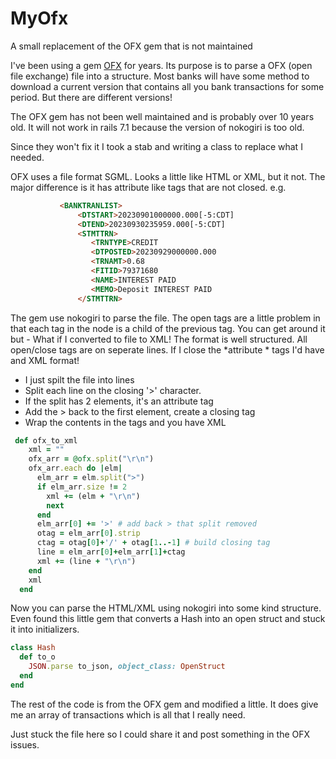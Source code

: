 # MyOfx
A small replacement of the OFX gem that is not maintained

I've been using a gem [OFX](https://github.com/annacruz/ofx/tree/main) for years. Its purpose is to parse a OFX (open file exchange) file into a structure. Most banks will have some method to download a current version that contains all you bank transactions for some period. But there are different versions!

The OFX gem has not been well maintained and is probably over 10 years old. It will not work in rails 7.1 because the version of nokogiri is too old. 

Since they won't fix it I took a stab and writing a class to replace what I needed.

OFX uses a file format SGML. Looks a little like HTML or XML, but it not. The major difference is it has attribute like tags that are not closed. e.g.

```html
           <BANKTRANLIST>
               <DTSTART>20230901000000.000[-5:CDT]
               <DTEND>20230930235959.000[-5:CDT]
               <STMTTRN>
                  <TRNTYPE>CREDIT
                  <DTPOSTED>20230929000000.000
                  <TRNAMT>0.68
                  <FITID>79371680
                  <NAME>INTEREST PAID
                  <MEMO>Deposit INTEREST PAID
               </STMTTRN>
```

The gem use nokogiri to parse the file. The open tags are a little problem in that each tag in the <STMTTRN> node is a child of the previous tag. You can get around it but - What if I converted to file to XML! The format is well structured. All open/close tags are on seperate lines.  If I close the *attribute * tags I'd have and XML format!


* I just spilt the file into lines
* Split each line on the closing '>' character. 
* If the split has 2 elements, it's an attribute tag
* Add the > back to the first element, create a closing tag
* Wrap the contents in the tags and you have XML

```ruby
 def ofx_to_xml
    xml = ""
    ofx_arr = @ofx.split("\r\n")
    ofx_arr.each do |elm|
      elm_arr = elm.split(">")
      if elm_arr.size != 2
        xml += (elm + "\r\n")
        next 
      end
      elm_arr[0] += '>' # add back > that split removed
      otag = elm_arr[0].strip
      ctag = otag[0]+'/' + otag[1..-1] # build closing tag
      line = elm_arr[0]+elm_arr[1]+ctag
      xml += (line + "\r\n")
    end
    xml
  end
```

Now you can parse the HTML/XML  using nokogiri into some kind structure. Even found this little gem that converts a Hash into an open struct and stuck it into initializers.

```ruby
class Hash
  def to_o
    JSON.parse to_json, object_class: OpenStruct
  end
end
```

The rest of the code is from the OFX gem and modified a little. It does give me an array of transactions which is all that I really need.

Just stuck the file here so I could share it and post something in the OFX issues.

